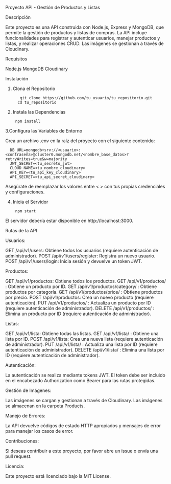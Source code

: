 Proyecto API - Gestión de Productos y Listas


Descripción

Este proyecto es una API construida con Node.js, Express y MongoDB, que permite la gestión de productos y listas de compras. La API incluye funcionalidades para registrar y autenticar usuarios, manejar productos y listas, y realizar operaciones CRUD. Las imágenes se gestionan a través de Cloudinary.

Requisitos

Node.js
MongoDB
Cloudinary

Instalación

1. Clona el Repositorio


          git clone https://github.com/tu_usuario/tu_repositorio.git
         cd tu_repositorio

2. Instala las Dependencias

        npm install

3.Configura las Variables de Entorno

Crea un archivo .env en la raíz del proyecto con el siguiente contenido:


      DB_URL=mongodb+srv://<usuario>:<contraseña>@cluster0.mongodb.net/<nombre_base_datos>?retryWrites=true&w=majority
      JWT_SECRET=<tu_secreto_jwt>
      CLOUD_NAME=<tu_nombre_cloudinary>
      API_KEY=<tu_api_key_cloudinary>
      API_SECRET=<tu_api_secret_cloudinary>

Asegúrate de reemplazar los valores entre < > con tus propias credenciales y configuraciones.

4. Inicia el Servidor


        npm start


El servidor debería estar disponible en http://localhost:3000.


Rutas de la API


Usuarios:

GET /api/v1/users: Obtiene todos los usuarios (requiere autenticación de administrador).
POST /api/v1/users/register: Registra un nuevo usuario.
POST /api/v1/users/login: Inicia sesión y devuelve un token JWT.

Productos:

GET /api/v1/productos: Obtiene todos los productos.
GET /api/v1/productos/
: Obtiene un producto por ID.
GET /api/v1/productos/category/
: Obtiene productos por categoría.
GET /api/v1/productos/price/
: Obtiene productos por precio.
POST /api/v1/productos: Crea un nuevo producto (requiere autenticación).
PUT /api/v1/productos/
: Actualiza un producto por ID (requiere autenticación de administrador).
DELETE /api/v1/productos/
: Elimina un producto por ID (requiere autenticación de administrador).

Listas:

GET /api/v1/lista: Obtiene todas las listas.
GET /api/v1/lista/
: Obtiene una lista por ID.
POST /api/v1/lista: Crea una nueva lista (requiere autenticación de administrador).
PUT /api/v1/lista/
: Actualiza una lista por ID (requiere autenticación de administrador).
DELETE /api/v1/lista/
: Elimina una lista por ID (requiere autenticación de administrador).

Autenticación:


La autenticación se realiza mediante tokens JWT. El token debe ser incluido en el encabezado Authorization como Bearer <token> para las rutas protegidas.

Gestión de Imágenes:


Las imágenes se cargan y gestionan a través de Cloudinary. Las imágenes se almacenan en la carpeta Products.

Manejo de Errores:


La API devuelve códigos de estado HTTP apropiados y mensajes de error para manejar los casos de error.

Contribuciones:


Si deseas contribuir a este proyecto, por favor abre un issue o envía una pull request.

Licencia:

Este proyecto está licenciado bajo la MIT License.
